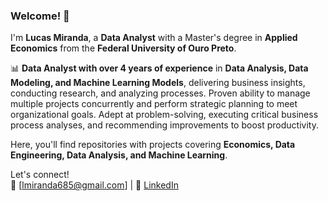 ### Welcome! 👋

I'm **Lucas Miranda**, a **Data Analyst** with a Master's degree in **Applied Economics** from the **Federal University of Ouro Preto**.  

📊 **Data Analyst with over 4 years of experience** in **Data Analysis, Data Modeling, and Machine Learning Models**, delivering business insights, conducting research, and analyzing processes. Proven ability to manage multiple projects concurrently and perform strategic planning to meet organizational goals. Adept at problem-solving, executing critical business process analyses, and recommending improvements to boost productivity.  

Here, you'll find repositories with projects covering **Economics, Data Engineering, Data Analysis, and Machine Learning**.  

Let's connect!  
📧 [lmiranda685@gmail.com] | 💼 [LinkedIn](https://www.linkedin.com/in/lucas-miranda-ds) 

